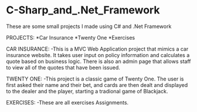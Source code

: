 # C-Sharp_and_.Net_Framework
 These are some small projects I made using C# and .Net Framework

PROJECTS: 
*Car Insurance 
*Twenty One
*Exercises

CAR INSURANCE: -This is a MVC Web Application project that mimics a car insurance website. It takes user input on policy information and calculates a quote based on business logic. There is also an admin page that allows staff to view all of the quotes that have been issued.

TWENTY ONE: -This project is a classic game of Twenty One. The user is first asked their name and their bet, and cards are then dealt and displayed to the dealer and the player, starting a tradional game of Blackjack.

EXERCISES: -These are all exercises Assignments.
